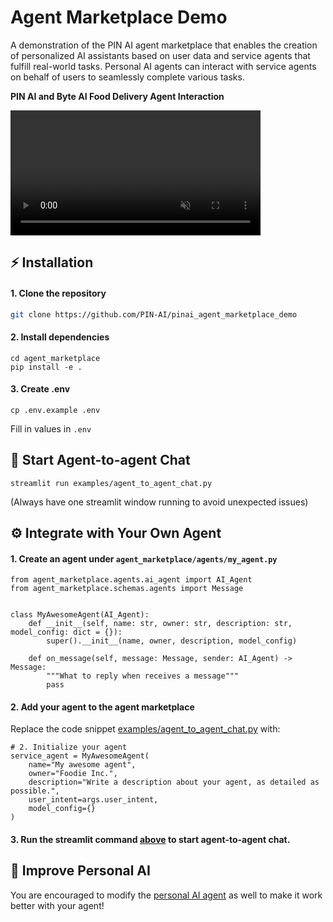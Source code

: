 # Agent Marketplace Demo

A demonstration of the PIN AI agent marketplace that enables the creation of personalized AI assistants based on user data and service agents that fulfill real-world tasks. Personal AI agents can interact with service agents on behalf of users to seamlessly complete various tasks.

**PIN AI and Byte AI Food Delivery Agent Interaction**

<video src="https://github.com/user-attachments/assets/3d71a861-d516-4fc6-b615-4d6f04112598" data-canonical-src="https://github.com/user-attachments/assets/3d71a861-d516-4fc6-b615-4d6f04112598" controls="controls" muted="muted" class="d-block rounded-bottom-2 border-top width-fit" style="max-height:440px; min-height: 200px"></video>


## ⚡ Installation

#### 1. Clone the repository
```bash
git clone https://github.com/PIN-AI/pinai_agent_marketplace_demo
```
#### 2. Install dependencies
```
cd agent_marketplace
pip install -e .
```

#### 3. Create .env
```
cp .env.example .env
```
Fill in values in `.env`

## 🤖 Start Agent-to-agent Chat
```
streamlit run examples/agent_to_agent_chat.py  
```
(Always have one streamlit window running to avoid unexpected issues)

## ⚙️ Integrate with Your Own Agent

#### 1. Create an agent under `agent_marketplace/agents/my_agent.py`
```
from agent_marketplace.agents.ai_agent import AI_Agent
from agent_marketplace.schemas.agents import Message


class MyAwesomeAgent(AI_Agent):
    def __init__(self, name: str, owner: str, description: str, model_config: dict = {}):
        super().__init__(name, owner, description, model_config)

    def on_message(self, message: Message, sender: AI_Agent) -> Message:
        """What to reply when receives a message"""
    	pass
```

#### 2. Add your agent to the agent marketplace

Replace the code snippet [examples/agent_to_agent_chat.py](https://github.com/PIN-AI/pinai_agent_marketplace_demo/blob/main/examples/agent_to_agent_chat.py#L34-L43) with:

```
# 2. Initialize your agent
service_agent = MyAwesomeAgent(
    name="My awesome agent",
    owner="Foodie Inc.",
    description="Write a description about your agent, as detailed as possible.",
    user_intent=args.user_intent,
    model_config={}
)
```

#### 3. Run the streamlit command [above](https://github.com/PIN-AI/pinai_agent_marketplace_demo?tab=readme-ov-file#-start-agent-to-agent-chat) to start agent-to-agent chat.

## 🧠 Improve Personal AI

You are encouraged to modify the [personal AI agent](https://github.com/PIN-AI/pinai_agent_marketplace_demo/blob/main/agent_marketplace/agents/personal_ai.py) as well to make it work better with your agent! 